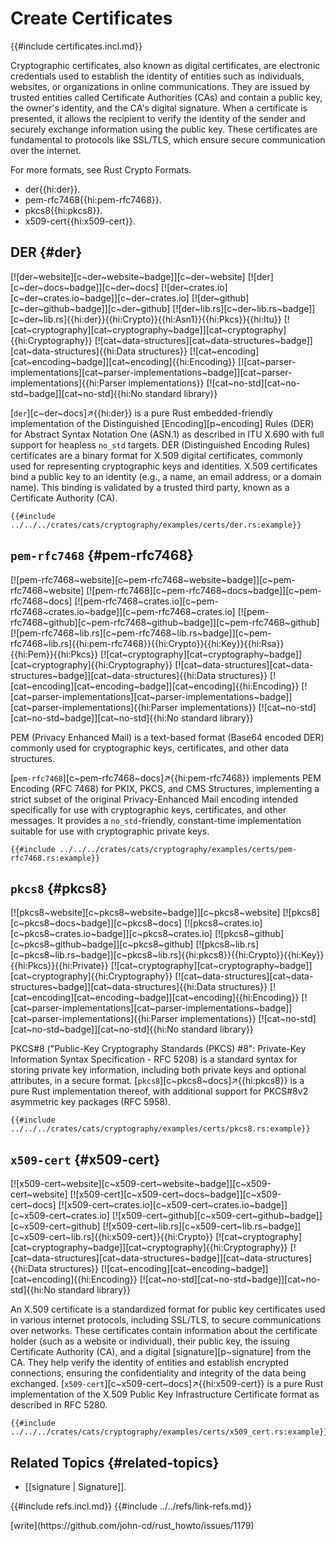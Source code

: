 # Create Certificates

{{#include certificates.incl.md}}

Cryptographic certificates, also known as digital certificates, are electronic credentials used to establish the identity of entities such as individuals, websites, or organizations in online communications. They are issued by trusted entities called Certificate Authorities (CAs) and contain a public key, the owner's identity, and the CA's digital signature. When a certificate is presented, it allows the recipient to verify the identity of the sender and securely exchange information using the public key. These certificates are fundamental to protocols like SSL/TLS, which ensure secure communication over the internet.

For more formats, see Rust Crypto Formats.

- der{{hi:der}}.
- pem-rfc7468{{hi:pem-rfc7468}}.
- pkcs8{{hi:pkcs8}}.
- x509-cert{{hi:x509-cert}}.

## DER {#der}

[![der~website][c~der~website~badge]][c~der~website] [![der][c~der~docs~badge]][c~der~docs] [![der~crates.io][c~der~crates.io~badge]][c~der~crates.io] [![der~github][c~der~github~badge]][c~der~github] [![der~lib.rs][c~der~lib.rs~badge]][c~der~lib.rs]{{hi:der}}{{hi:Crypto}}{{hi:Asn1}}{{hi:Pkcs}}{{hi:Itu}} [![cat~cryptography][cat~cryptography~badge]][cat~cryptography]{{hi:Cryptography}} [![cat~data-structures][cat~data-structures~badge]][cat~data-structures]{{hi:Data structures}} [![cat~encoding][cat~encoding~badge]][cat~encoding]{{hi:Encoding}} [![cat~parser-implementations][cat~parser-implementations~badge]][cat~parser-implementations]{{hi:Parser implementations}} [![cat~no-std][cat~no-std~badge]][cat~no-std]{{hi:No standard library}}

[`der`][c~der~docs]↗{{hi:der}} is a pure Rust embedded-friendly implementation of the Distinguished [Encoding][p~encoding] Rules (DER) for Abstract Syntax Notation One (ASN.1) as described in ITU X.690 with full support for heapless `no_std` targets. DER (Distinguished Encoding Rules) certificates are a binary format for X.509 digital certificates, commonly used for representing cryptographic keys and identities. X.509 certificates bind a public key to an identity (e.g., a name, an email address, or a domain name). This binding is validated by a trusted third party, known as a Certificate Authority (CA).

```rust,editable
{{#include ../../../crates/cats/cryptography/examples/certs/der.rs:example}}
```

## `pem-rfc7468` {#pem-rfc7468}

[![pem-rfc7468~website][c~pem-rfc7468~website~badge]][c~pem-rfc7468~website] [![pem-rfc7468][c~pem-rfc7468~docs~badge]][c~pem-rfc7468~docs] [![pem-rfc7468~crates.io][c~pem-rfc7468~crates.io~badge]][c~pem-rfc7468~crates.io] [![pem-rfc7468~github][c~pem-rfc7468~github~badge]][c~pem-rfc7468~github] [![pem-rfc7468~lib.rs][c~pem-rfc7468~lib.rs~badge]][c~pem-rfc7468~lib.rs]{{hi:pem-rfc7468}}{{hi:Crypto}}{{hi:Key}}{{hi:Rsa}}{{hi:Pem}}{{hi:Pkcs}} [![cat~cryptography][cat~cryptography~badge]][cat~cryptography]{{hi:Cryptography}} [![cat~data-structures][cat~data-structures~badge]][cat~data-structures]{{hi:Data structures}} [![cat~encoding][cat~encoding~badge]][cat~encoding]{{hi:Encoding}} [![cat~parser-implementations][cat~parser-implementations~badge]][cat~parser-implementations]{{hi:Parser implementations}} [![cat~no-std][cat~no-std~badge]][cat~no-std]{{hi:No standard library}}

PEM (Privacy Enhanced Mail) is a text-based format (Base64 encoded DER) commonly used for cryptographic keys, certificates, and other data structures.

[`pem-rfc7468`][c~pem-rfc7468~docs]↗{{hi:pem-rfc7468}} implements PEM Encoding (RFC 7468) for PKIX, PKCS, and CMS Structures, implementing a strict subset of the original Privacy-Enhanced Mail encoding intended specifically for use with cryptographic keys, certificates, and other messages. It provides a `no_std`-friendly, constant-time implementation suitable for use with cryptographic private keys.

```rust,editable
{{#include ../../../crates/cats/cryptography/examples/certs/pem-rfc7468.rs:example}}
```

## `pkcs8` {#pkcs8}

[![pkcs8~website][c~pkcs8~website~badge]][c~pkcs8~website] [![pkcs8][c~pkcs8~docs~badge]][c~pkcs8~docs] [![pkcs8~crates.io][c~pkcs8~crates.io~badge]][c~pkcs8~crates.io] [![pkcs8~github][c~pkcs8~github~badge]][c~pkcs8~github] [![pkcs8~lib.rs][c~pkcs8~lib.rs~badge]][c~pkcs8~lib.rs]{{hi:pkcs8}}{{hi:Crypto}}{{hi:Key}}{{hi:Pkcs}}{{hi:Private}} [![cat~cryptography][cat~cryptography~badge]][cat~cryptography]{{hi:Cryptography}} [![cat~data-structures][cat~data-structures~badge]][cat~data-structures]{{hi:Data structures}} [![cat~encoding][cat~encoding~badge]][cat~encoding]{{hi:Encoding}} [![cat~parser-implementations][cat~parser-implementations~badge]][cat~parser-implementations]{{hi:Parser implementations}} [![cat~no-std][cat~no-std~badge]][cat~no-std]{{hi:No standard library}}

PKCS#8 ("Public-Key Cryptography Standards (PKCS) #8": Private-Key Information Syntax Specification - RFC 5208) is a standard syntax for storing private key information, including both private keys and optional attributes, in a secure format. [`pkcs8`][c~pkcs8~docs]↗{{hi:pkcs8}} is a pure Rust implementation thereof, with additional support for PKCS#8v2 asymmetric key packages (RFC 5958).

```rust,editable
{{#include ../../../crates/cats/cryptography/examples/certs/pkcs8.rs:example}}
```

## `x509-cert` {#x509-cert}

[![x509-cert~website][c~x509-cert~website~badge]][c~x509-cert~website] [![x509-cert][c~x509-cert~docs~badge]][c~x509-cert~docs] [![x509-cert~crates.io][c~x509-cert~crates.io~badge]][c~x509-cert~crates.io] [![x509-cert~github][c~x509-cert~github~badge]][c~x509-cert~github] [![x509-cert~lib.rs][c~x509-cert~lib.rs~badge]][c~x509-cert~lib.rs]{{hi:x509-cert}}{{hi:Crypto}} [![cat~cryptography][cat~cryptography~badge]][cat~cryptography]{{hi:Cryptography}} [![cat~data-structures][cat~data-structures~badge]][cat~data-structures]{{hi:Data structures}} [![cat~encoding][cat~encoding~badge]][cat~encoding]{{hi:Encoding}} [![cat~no-std][cat~no-std~badge]][cat~no-std]{{hi:No standard library}}

An X.509 certificate is a standardized format for public key certificates used in various internet protocols, including SSL/TLS, to secure communications over networks. These certificates contain information about the certificate holder (such as a website or individual), their public key, the issuing Certificate Authority (CA), and a digital [signature][p~signature] from the CA. They help verify the identity of entities and establish encrypted connections, ensuring the confidentiality and integrity of the data being exchanged. [`x509-cert`][c~x509-cert~docs]↗{{hi:x509-cert}} is a pure Rust implementation of the X.509 Public Key Infrastructure Certificate format as described in RFC 5280.

```rust,editable
{{#include ../../../crates/cats/cryptography/examples/certs/x509_cert.rs:example}}
```

## Related Topics {#related-topics}

- [[signature | Signature]].

{{#include refs.incl.md}}
{{#include ../../refs/link-refs.md}}

<div class="hidden">
[write](https://github.com/john-cd/rust_howto/issues/1179)
</div>
